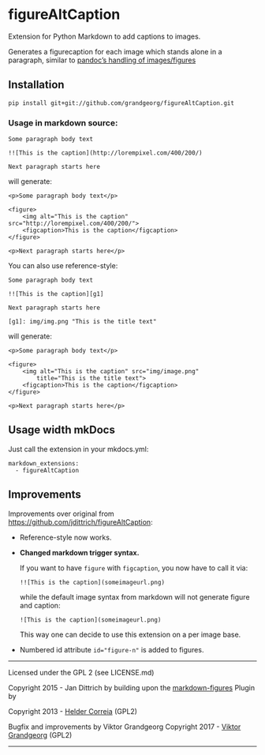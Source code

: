 # figureAltCaption

Extension for Python Markdown to add captions to images.

Generates a figurecaption for each image which stands alone in a paragraph,
similar to [pandoc’s handling of images/figures](http://pandoc.org/README.html#extension-implicit_figures)

## Installation

```
pip install git+git://github.com/grandgeorg/figureAltCaption.git
```

### Usage in markdown source:

    Some paragraph body text

    !![This is the caption](http://lorempixel.com/400/200/)

    Next paragraph starts here

will generate:

    <p>Some paragraph body text</p>

    <figure>
        <img alt="This is the caption" src="http://lorempixel.com/400/200/">
        <figcaption>This is the caption</figcaption>
    </figure>

    <p>Next paragraph starts here</p>

You can also use reference-style:

    Some paragraph body text

    !![This is the caption][g1]

    Next paragraph starts here

    [g1]: img/img.png "This is the title text"

will generate:

    <p>Some paragraph body text</p>

    <figure>
        <img alt="This is the caption" src="img/image.png"
            title="This is the title text">
        <figcaption>This is the caption</figcaption>
    </figure>

    <p>Next paragraph starts here</p>

## Usage width mkDocs
Just call the extension in your mkdocs.yml:
```
markdown_extensions:
  - figureAltCaption
```

## Improvements

Improvements over original from https://github.com/jdittrich/figureAltCaption:

-   Reference-style now works.
-   **Changed markdown trigger syntax.**

    If you want to have `figure` with `figcaption`, you now have to call it via:
    ```
    !![This is the caption](someimageurl.png)
    ```
    while the default image syntax from markdown will not generate figure and caption:
    ```
    ![This is the caption](someimageurl.png)
    ```
    This way one can decide to use this extension on a per image base.
-   Numbered id attribute ```id="figure-n"``` is added to figures.

---

Licensed under the GPL 2 (see LICENSE.md)

Copyright 2015 - Jan Dittrich by
building upon the [markdown-figures](https://github.com/helderco/markdown-figures) Plugin by

Copyright 2013 - [Helder Correia](http://heldercorreia.com) (GPL2)

Bugfix and improvements by Viktor Grandgeorg
Copyright 2017 - [Viktor Grandgeorg](http://grandgeorg.com) (GPL2)

---